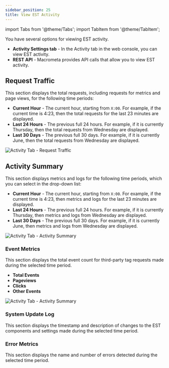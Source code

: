 ```yaml
---
sidebar_position: 25
title: View EST Activity
---
```

import Tabs from '@theme/Tabs';
import TabItem from '@theme/TabItem';

You have several options for viewing EST activity.

- **Activity Settings tab** - In the Activity tab in the web console, you can view EST activity.
- **REST API** - Macrometa provides API calls that allow you to view EST activity.

## Request Traffic

This section displays the total requests, including requests for metrics and page views, for the following time periods:

- **Current Hour** - The current hour, starting from `X:00`. For example, if the current time is 4:23, then the total requests for the last 23 minutes are displayed.
- **Last 24 Hours** - The previous full 24 hours. For example, if it is currently Thursday, then the total requests from Wednesday are displayed.
- **Last 30 Days** - The previous full 30 days. For example, if it is currently June, then the total requests from Wednesday are displayed.

![Activity Tab - Request Traffic](/img/photoniq/est/activity-request-traffic.png)

## Activity Summary

This section displays metrics and logs for the following time periods, which you can select in the drop-down list:

- **Current Hour** - The current hour, starting from `X:00`. For example, if the current time is 4:23, then metrics and logs for the last 23 minutes are displayed.
- **Last 24 Hours** - The previous full 24 hours. For example, if it is currently Thursday, then metrics and logs from Wednesday are displayed.
- **Last 30 Days** - The previous full 30 days. For example, if it is currently June, then metrics and logs from Wednesday are displayed.

![Activity Tab - Activity Summary](/img/photoniq/est/activity-activity-summary.png)

### Event Metrics

This section displays the total event count for third-party tag requests made during the selected time period.

- **Total Events**
- **Pageviews**
- **Clicks**
- **Other Events**

![Activity Tab - Activity Summary](/img/photoniq/est/activity-event-metrics.png)

### System Update Log

This section displays the timestamp and description of changes to the EST components and settings made during the selected time period.



### Error Metrics

This section displays the name and number of errors detected during the selected time period.